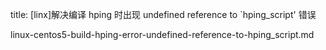 title: [linx]解决编译 hping 时出现 undefined reference to `hping_script' 错误


linux-centos5-build-hping-error-undefined-reference-to-hping_script.md